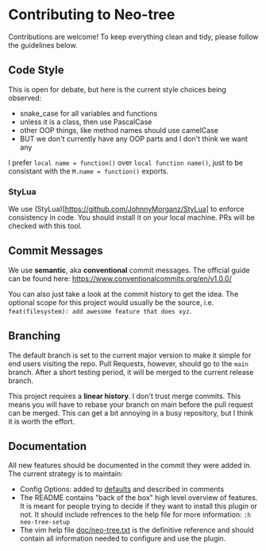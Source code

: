 # Contributing to Neo-tree

Contributions are welcome! To keep everything clean and tidy, please follow the
guidelines below.

## Code Style

This is open for debate, but here is the current style choices being observed:

- snake_case for all variables and functions
- unless it is a class, then use PascalCase
- other OOP things, like method names should use camelCase
- BUT we don't currently have any OOP parts and I don't think we want any

I prefer `local name = function()` over `local function name()`, just to be
consistant with the `M.name = function()` exports.

### StyLua

We use (StyLua)[https://github.com/JohnnyMorganz/StyLua] to enforce consistency
in code. You should install it on your local machine. PRs will be checked with
this tool.

## Commit Messages

We use **semantic**, aka **conventional** commit messages. The official guide
can be found here: https://www.conventionalcommits.org/en/v1.0.0/

You can also just take a look at the commit history to get the idea. The
optional scope for this project would usually be the source, i.e.
`feat(filesystem): add awesome feature that does xyz`.

## Branching

The default branch is set to the current major version to make it simple for end
users visiting the repo. Pull Requests, however, should go to the `main`
branch. After a short testing period, it will be merged to the current release
branch.

This project requires a **linear history**. I don't trust merge commits.
This means you will have to rebase your branch on main before the pull request
can be merged. This can get a bit annoying in a busy repository, but I think it
is worth the effort.

## Documentation

All new features should be documented in the commit they were added in. The
current strategy is to maintain:

- Config Options: added to [defaults](lua/neo-tree/defaults.lua) and described
  in comments
- The README contains "back of the box" high level overview of features. It is
  meant for people trying to decide if they want to install this plugin or not.
  It should include refrences to the help file for more information: 
  `:h neo-tree-setup`
- The vim help file [doc/neo-tree.txt](doc/neo-tree.txt) is the definitive
  reference and should contain all information needed to configure and use the
  plugin.
